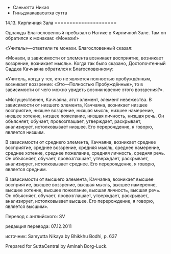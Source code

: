 









* Саньютта Никая
* Гиньджакавасатха сутта


14\.13\. Кирпичная Зала
\=\=\=\=\=\=\=\=\=\=\=\=\=\=\=\=\=\=\=\=\=



Однажды Благословенный пребывал в Натике в Кирпичной Зале\. Там он обратился к монахам: «Монахи\!»


«Учитель»—ответили те монахи\. Благословенный сказал:


«Монахи, в зависимости от элемента возникает восприятие, возникает воззрение, возникает мысль»\. Когда так было сказано, Достопочтенный Саддха Каччаяна обратился к Благословенному:


«Учитель, когда у тех, кто не является полностью пробуждённым, возникает воззрение: «Это—Полностью Пробуждённые», то в зависимости от чего можно увидеть возникновение этого воззрения?»\.


«Могущественен, Каччаяна, этот элемент, элемент невежества\. В зависимости от низшего элемента, Каччаяна, возникает низшее восприятие, низшее воззрение, низшая мысль, низшее намерение, низшее хотение, низшее пожелание, низшая личность, низшая речь\. Он объясняет, обучает, провозглашает, утверждает, раскрывает, анализирует, истолковывает низшее\. Его перерождение, я говорю, является низшим\.


В зависимости от среднего элемента, Каччаяна, возникает среднее восприятие, среднее воззрение, средняя мысль, среднее намерение, среднее хотение, среднее пожелание, средняя личность, средняя речь\. Он объясняет, обучает, провозглашает, утверждает, раскрывает, анализирует, истолковывает среднее\. Его перерождение, я говорю, является средним\.


В зависимости от высшего элемента, Каччаяна, возникает высшее восприятие, высшее воззрение, высшая мысль, высшее намерение, высшее хотение, высшее пожелание, высшая личность, высшая речь\. Он объясняет, обучает, провозглашает, утверждает, раскрывает, анализирует, истолковывает высшее\. Его перерождение, я говорю, является высшим»\.



Перевод с английского: SV


редакция перевода: 07\.12\.2011


источник: Samyutta Nikaya by Bhikkhu Bodhi, p\. 637


Prepared for SuttaCentral by Aminah Borg\-Luck\.






